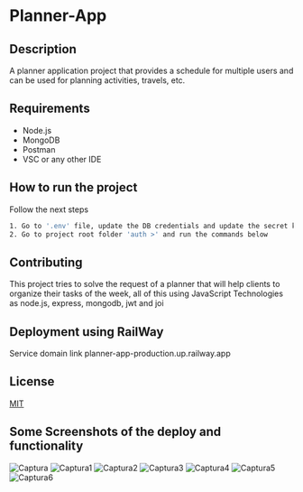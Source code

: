 # Planner-App

## Description

A planner application project that provides a schedule for multiple users and can be used for planning activities, travels, etc.

## Requirements
+ Node.js
+ MongoDB
+ Postman
+ VSC or any other IDE

## How to run the project

Follow the next steps 

```bash
1. Go to '.env' file, update the DB credentials and update the secret key
2. Go to project root folder 'auth >' and run the commands below

```

## Contributing

This project tries to solve the request of a planner that will help clients to organize their tasks of the week, all of this using JavaScript Technologies as node.js, express, mongodb, jwt and joi 

## Deployment using RailWay

Service domain link
planner-app-production.up.railway.app

## License

[MIT](https://choosealicense.com/licenses/mit/)

## Some Screenshots of the deploy and functionality
![Captura](https://user-images.githubusercontent.com/90670705/212463527-56e97f67-3160-4733-a007-92b3410dee86.PNG)
![Captura1](https://user-images.githubusercontent.com/90670705/212463528-b3192c7d-7dc7-4aee-b05d-4d6b1bc08711.PNG)
![Captura2](https://user-images.githubusercontent.com/90670705/212463530-bdf0039e-805a-4ebb-a5b9-2d74556d0539.PNG)
![Captura3](https://user-images.githubusercontent.com/90670705/212463531-c9a67ef9-bf02-4031-8f36-b0e2c7259c9a.PNG)
![Captura4](https://user-images.githubusercontent.com/90670705/212463533-7d580134-2e04-4c2d-b3db-9b87c48ab90f.PNG)
![Captura5](https://user-images.githubusercontent.com/90670705/212463534-69c7395e-752c-48bd-ae18-aa96bbcd1ef6.PNG)
![Captura6](https://user-images.githubusercontent.com/90670705/212463535-36a7b2e0-bb69-4065-b63a-0224786e1faf.PNG)
